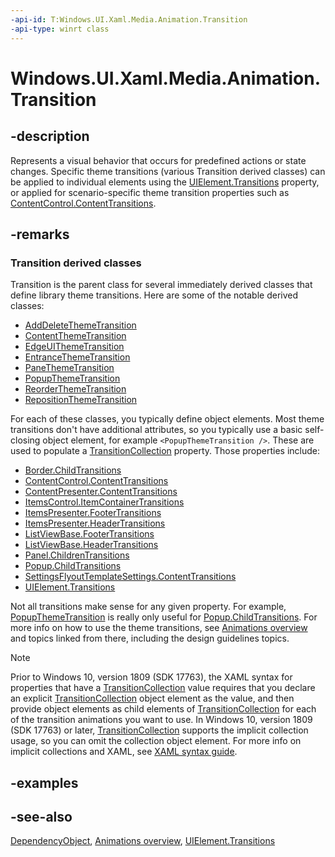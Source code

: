 ```yaml
---
-api-id: T:Windows.UI.Xaml.Media.Animation.Transition
-api-type: winrt class
---
```


<!-- Class syntax.
public class Transition : Windows.UI.Xaml.DependencyObject, Windows.UI.Xaml.Media.Animation.ITransition
-->

# Windows.UI.Xaml.Media.Animation.Transition

## -description
Represents a visual behavior that occurs for predefined actions or state changes. Specific theme transitions (various Transition derived classes) can be applied to individual elements using the [UIElement.Transitions](../windows.ui.xaml/uielement_transitions.md) property, or applied for scenario-specific theme transition properties such as [ContentControl.ContentTransitions](../windows.ui.xaml.controls/contentcontrol_contenttransitions.md).



## -remarks
### **Transition** derived classes

Transition is the parent class for several immediately derived classes that define library theme transitions. Here are some of the notable derived classes:

+ [AddDeleteThemeTransition](adddeletethemetransition.md)
+ [ContentThemeTransition](contentthemetransition.md)
+ [EdgeUIThemeTransition](edgeuithemetransition.md)
+ [EntranceThemeTransition](entrancethemetransition.md)
+ [PaneThemeTransition](panethemetransition.md)
+ [PopupThemeTransition](popupthemetransition.md)
+ [ReorderThemeTransition](reorderthemetransition.md)
+ [RepositionThemeTransition](repositionthemetransition.md)

For each of these classes, you typically define object elements. Most theme transitions don't have additional attributes, so you typically use a basic self-closing object element, for example `<PopupThemeTransition />`. These are used to populate a [TransitionCollection](transitioncollection.md) property. Those properties include: 

+ [Border.ChildTransitions](../windows.ui.xaml.controls/border_childtransitions.md)
+ [ContentControl.ContentTransitions](../windows.ui.xaml.controls/contentcontrol_contenttransitions.md)
+ [ContentPresenter.ContentTransitions](../windows.ui.xaml.controls/contentpresenter_contenttransitionsproperty.md)
+ [ItemsControl.ItemContainerTransitions](../windows.ui.xaml.controls/itemscontrol_itemcontainertransitions.md)
+ [ItemsPresenter.FooterTransitions](../windows.ui.xaml.controls/itemspresenter_footertransitions.md)
+ [ItemsPresenter.HeaderTransitions](../windows.ui.xaml.controls/itemspresenter_headertransitions.md)
+ [ListViewBase.FooterTransitions](../windows.ui.xaml.controls/listviewbase_footertransitions.md)
+ [ListViewBase.HeaderTransitions](../windows.ui.xaml.controls/listviewbase_headertransitions.md)
+ [Panel.ChildrenTransitions](../windows.ui.xaml.controls/panel_childrentransitions.md)
+ [Popup.ChildTransitions](../windows.ui.xaml.controls.primitives/popup_childtransitions.md)
+ [SettingsFlyoutTemplateSettings.ContentTransitions](../windows.ui.xaml.controls.primitives/settingsflyouttemplatesettings_contenttransitions.md)
+ [UIElement.Transitions](../windows.ui.xaml/uielement_transitions.md)


Not all transitions make sense for any given property. For example, [PopupThemeTransition](popupthemetransition.md) is really only useful for [Popup.ChildTransitions](../windows.ui.xaml.controls.primitives/popup_childtransitions.md). For more info on how to use the theme transitions, see [Animations overview](/windows/uwp/graphics/animations-overview) and topics linked from there, including the design guidelines topics.

> [!NOTE]
> Prior to Windows 10, version 1809 (SDK 17763), the XAML syntax for properties that have a [TransitionCollection](../windows.ui.xaml.media.animation/transitioncollection.md) value requires that you declare an explicit [TransitionCollection](../windows.ui.xaml.media.animation/transitioncollection.md) object element as the value, and then provide object elements as child elements of [TransitionCollection](../windows.ui.xaml.media.animation/transitioncollection.md) for each of the transition animations you want to use. In Windows 10, version 1809 (SDK 17763) or later, [TransitionCollection](../windows.ui.xaml.media.animation/transitioncollection.md) supports the implicit collection usage, so you can omit the collection object element. For more info on implicit collections and XAML, see [XAML syntax guide](/windows/uwp/xaml-platform/xaml-syntax-guide).

## -examples

## -see-also
[DependencyObject](../windows.ui.xaml/dependencyobject.md), [Animations overview](/windows/uwp/graphics/animations-overview), [UIElement.Transitions](../windows.ui.xaml/uielement_transitions.md)
